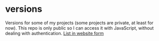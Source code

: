# versions
Versions for some of my projects (some projects are private, at least for now). This repo is only public so I can access it with JavaScript, without dealing with authentication.
[List in website form](https://joecoding3.github.io/versions/)
